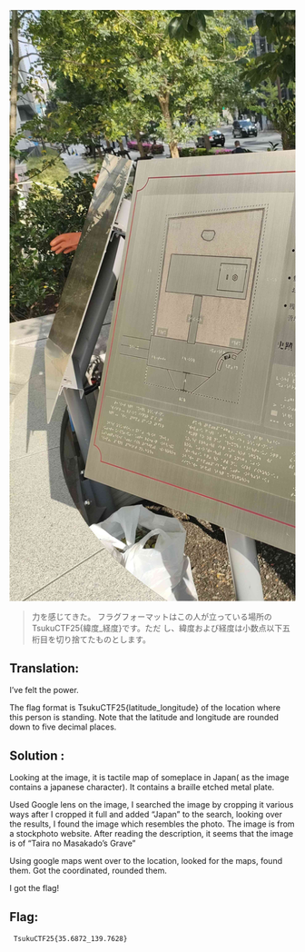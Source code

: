 <p align="center">
  <img src="power.jpg" alt="Alt text" width="1000"/>
</p>


>力を感じてきた。
>フラグフォーマットはこの人が立っている場所のTsukuCTF25{緯度_経度}です。ただ
>し、緯度および経度は小数点以下五桁目を切り捨てたものとします。

## Translation:

I’ve felt the power.

The flag format is TsukuCTF25{latitude_longitude} of the location where this person is standing. Note that the latitude and longitude are rounded down to five decimal places.

## Solution :

Looking at the image, it is tactile map of someplace in Japan( as the image contains a japanese character). It contains a braille etched metal plate.

Used Google lens on the image, I searched the image by cropping it various ways after I cropped it full and added “Japan” to the search, looking over the results, I found the image which resembles the photo. The image is from a stockphoto website. After reading the description, it seems that the image is of “Taira no Masakado’s Grave”

Using google maps went over to the location, looked for the maps, found them. Got the coordinated, rounded them.

I got the flag!

## Flag:
```
 TsukuCTF25{35.6872_139.7628}
```
